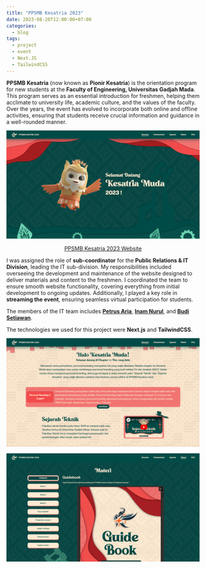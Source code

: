 ```yaml
---
title: "PPSMB Kesatria 2023"
date: 2023-08-26T12:00:00+07:00
categories:
  - blog
tags:
  - project
  - event
  - Next.JS
  - TailwindCSS
---
```

**PPSMB Kesatria** (now known as **Pionir Kesatria**) is the orientation program for new students at the **Faculty of Engineering, Universitas Gadjah Mada**. This program serves as an essential introduction for freshmen, helping them acclimate to university life, academic culture, and the values of the faculty. Over the years, the event has evolved to incorporate both online and offline activities, ensuring that students receive crucial information and guidance in a well-rounded manner.

![PPSMB Kesatria 2023 Website](/assets/images/Kesatria1.jpg)

<p align="center">
  <a href="https://ppsmb-ft.vercel.app">PPSMB Kesatria 2023 Website</a>
</p>

I was assigned the role of **sub-coordinator** for the **Public Relations & IT Division**, leading the IT sub-division. My responsibilities included overseeing the development and maintenance of the website designed to deliver materials and content to the freshmen. I coordinated the team to ensure smooth website functionality, covering everything from initial development to ongoing updates. Additionally, I played a key role in **streaming the event**, ensuring seamless virtual participation for students.

The members of the IT team includes **[Petrus Aria](https://github.com/PetrusAriaa)**, **[Inam Nurul](https://github.com/inamnurulf)**, and **[Budi Setiawan](https://github.com/itproject-2k22)**.

The technologies we used for this project were **Next.js** and **TailwindCSS**.

![PPSMB Kesatria 2023 Website](/assets/images/Kesatria3.png)

![PPSMB Kesatria 2023 Website](/assets/images/Kesatria2.jpg)


